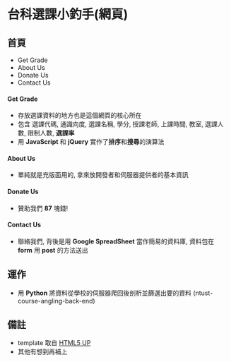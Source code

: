 #	台科選課小釣手(網頁)

##	首頁
*	Get Grade
*	About Us
*	Donate Us
*	Contact Us

####	Get Grade
*	存放選課資料的地方也是這個網頁的核心所在
*	包含 選課代碼, 通識向度, 選課名稱, 學分, 授課老師, 上課時間, 教室, 選課人數, 限制人數, **選課率**
*	用 **JavaScript** 和 **jQuery** 實作了**排序**和**搜尋**的演算法

####	About Us
*	單純就是充版面用的, 拿來放開發者和伺服器提供者的基本資訊

####	Donate Us
*	贊助我們 **87** 塊錢!	

####	Contact Us
*	聯絡我們, 背後是用 **Google SpreadSheet** 當作簡易的資料庫, 資料包在 **form** 用 **post** 的方法送出

##  運作
*	用 **Python** 將資料從學校的伺服器爬回後剖析並篩選出要的資料 (ntust-course-angling-back-end)

##	備註
*	template 取自 [HTML5 UP](https://html5up.net/)
*	其他有想到再補上